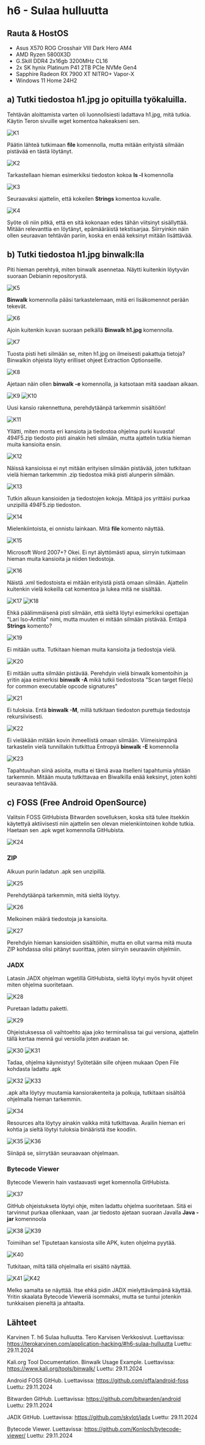 # h6 - Sulaa hulluutta

## Rauta & HostOS

- Asus X570 ROG Crosshair VIII Dark Hero AM4
- AMD Ryzen 5800X3D
- G.Skill DDR4 2x16gb 3200MHz CL16
- 2x SK hynix Platinum P41 2TB PCIe NVMe Gen4
- Sapphire Radeon RX 7900 XT NITRO+ Vapor-X
- Windows 11 Home 24H2

## a) Tutki tiedostoa h1.jpg jo opituilla työkaluilla.
Tehtävän aloittamista varten oli luonnollsiesti ladattava h1.jpg, mitä tutkia. Käytin Teron sivuille wget komentoa hakeakseni sen.

![K1](1.png)

Päätin lähteä tutkimaan **file** komennolla, mutta mitään erityistä silmään pistävää en tästä löytänyt.

![K2](2.png)

Tarkastellaan hieman esimerkiksi tiedoston kokoa **ls -l** komennolla

![K3](3.png)

Seuraavaksi ajattelin, että kokeilen **Strings** komentoa kuvalle.

![K4](4.png)

Syöte oli niin pitkä, että en sitä kokonaan edes tähän viitsinyt sisällyttää. Mitään relevanttia en löytänyt, epämääräistä tekstisarjaa. Siirryinkin näin ollen seuraavan tehtävän pariin, koska en enää keksinyt mitään lisättävää.

## b) Tutki tiedostoa h1.jpg binwalk:lla
Piti hieman perehtyä, miten binwalk asennetaa. Näytti kuitenkin löytyvän suoraan Debianin repositorystä.

![K5](5.png)

**Binwalk** komennolla pääsi tarkastelemaan, mitä eri lisäkomennot perään tekevät.

![K6](6.png)

Ajoin kuitenkin kuvan suoraan pelkällä **Binwalk h1.jpg** komennolla. 

![K7](7.png)

Tuosta pisti heti silmään se, miten h1.jpg on ilmeisesti pakattuja tietoja? Binwalkin ohjeista löyty erilliset ohjeet Extraction Optionseille.

![K8](8.png)

Ajetaan näin ollen **binwalk -e** komennolla, ja katsotaan mitä saadaan aikaan.

![K9](9.png)
![K10](10.png)

Uusi kansio rakennettuna, perehdytäänpä tarkemmin sisältöön!

![K11](11.png)

Yllätti, miten monta eri kansiota ja tiedostoa ohjelma purki kuvasta! 494F5.zip tiedosto pisti ainakin heti silmään, mutta ajattelin tutkia hieman muita kansioita ensin.

![K12](12.png)

Näissä kansioissa ei nyt mitään erityisen silmään pistävää, joten tutkitaan vielä hieman tarkemmin .zip tiedostoa mikä pisti alunperin silmään.

![K13](13.png)

Tutkin alkuun kansioiden ja tiedostojen kokoja. Mitäpä jos yrittäisi purkaa unzipillä 494F5.zip tiedoston.

![K14](14.png)

Mielenkiintoista, ei onnistu lainkaan. Mitä **file** komento näyttää.

![K15](15.png)

Microsoft Word 2007+? Okei. Ei nyt älyttömästi apua, siirryin tutkimaan hieman muita kansioita ja niiden tiedostoja.

![K16](16.png)

Näistä .xml tiedostoista ei mitään erityistä pistä omaan silmään. Ajattelin kuitenkin vielä kokeilla cat komentoa ja lukea mitä ne sisältää.

![K17](17.png)
![K18](18.png)

Ehkä päälimmäisenä pisti silmään, että sieltä löytyi esimerkiksi opettajan "Lari Iso-Anttila" nimi, mutta muuten ei mitään silmään pistävää. Entäpä **Strings** komento?

![K19](19.png)

Ei mitään uutta. Tutkitaan hieman muita kansioita ja tiedostoja vielä.

![K20](20.png)

Ei mitään uutta silmään pistävää. Perehdyin vielä binwalk komentoihin ja yritin ajaa esimerkisi **binwalk -A** mikä tutkii tiedostosta "Scan target file(s) for common executable opcode signatures"

![K21](21.png)

Ei tuloksia. Entä **binwalk -M**, millä tutkitaan tiedoston purettuja tiedostoja rekursiivisesti.

![K22](22.png)

Ei vieläkään mitään kovin ihmeellistä omaan silmään. Viimeisimpänä tarkastelin vielä tunnillakin tutkittua Entropyä **binwalk -E** komennolla

![K23](23.png)

Tapahtuuhan siinä asioita, mutta ei tämä avaa itselleni tapahtumia yhtään tarkemmin. Mitään muuta tutkittavaa en Biwalkilla enää keksinyt, joten kohti seuraavaa tehtävää.

## c) FOSS (Free Android OpenSource)
Valitsin FOSS GitHubista Bitwarden sovelluksen, koska sitä tulee itsekkin käytettyä aktiivisesti niin ajattelin sen olevan mielenkiintoinen kohde tutkia. Haetaan sen .apk wget komennolla GitHubista.

![K24](24.png)

### ZIP
Alkuun purin ladatun .apk sen unzipillä.

![K25](25.png)

Perehdytäänpä tarkemmin, mitä sieltä löytyy.

![K26](26.png)

Melkoinen määrä tiedostoja ja kansioita.

![K27](27.png)

Perehdyin hieman kansioiden sisältöihin, mutta en ollut varma mitä muuta ZIP kohdassa olisi pitänyt suorittaa, joten siirryin seuraaviin ohjelmiin.

### JADX
Latasin JADX ohjelman wgetillä GitHubista, sieltä löytyi myös hyvät ohjeet miten ohjelma suoritetaan.

![K28](28.png)

Puretaan ladattu paketti.

![K29](29.png)

Ohjeistuksessa oli vaihtoehto ajaa joko terminalissa tai gui versiona, ajattelin tällä kertaa mennä gui versiolla joten avataan se.

![K30](30.png)
![K31](31.png)

Tadaa, ohjelma käynnistyy! Syötetään sille ohjeen mukaan Open File kohdasta ladattu .apk

![K32](32.png)
![K33](33.png)

.apk alta löytyy muutamia kansiorakenteita ja polkuja, tutkitaan sisältöä ohjelmalla hieman tarkemmin.

![K34](34.png)

Resources alta löytyy ainakin vaikka mitä tutkittavaa. Availin hieman eri kohtia ja sieltä löytyi tuloksia binääristä itse koodiin.

![K35](35.png)
![K36](36.png)

Siinäpä se, siirrytään seuraavaan ohjelmaan.

### Bytecode Viewer
Bytecode Viewerin hain vastaavasti wget komennolla GitHubista.

![K37](37.png)

GitHub ohjeistukseta löytyi ohje, miten ladattu ohjelma suoritetaan. Sitä ei tarvinnut purkaa ollenkaan, vaan .jar tiedosto ajetaan suoraan Javalla **Java -jar** komennoola

![K38](38.png)
![K39](39.png)

Toimiihan se! Tiputetaan kansiosta sille APK, kuten ohjelma pyytää.

![K40](40.png)

Tutkitaan, miltä tällä ohjelmalla eri sisältö näyttää.

![K41](41.png)
![K42](42.png)

Melko samalta se näyttää. Itse ehkä pidin JADX mielyttävämpänä käyttää. Yritin skaalata Bytecode Vieweriä isommaksi, mutta se tuntui jotenkin tunkkaisen pieneltä ja ahtaalta.

## Lähteet

Karvinen T. h6 Sulaa hulluutta. Tero Karvisen Verkkosivut. Luettavissa: https://terokarvinen.com/application-hacking/#h6-sulaa-hulluutta Luettu: 29.11.2024

Kali.org Tool Documentation. Binwalk Usage Example. Luettavissa: https://www.kali.org/tools/binwalk/ Luettu: 29.11.2024

Android FOSS GitHub. Luettavissa: https://github.com/offa/android-foss Luettu: 29.11.2024

Bitwarden GitHub. Luettavissa: https://github.com/bitwarden/android Luettu: 29.11.2024

JADX GitHub. Luettavissa: https://github.com/skylot/jadx Luettu: 29.11.2024

Bytecode Viewer. Luettavissa: https://github.com/Konloch/bytecode-viewer/ Luettu: 29.11.2024
